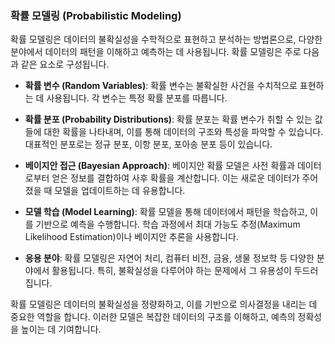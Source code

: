 ### 확률 모델링 (Probabilistic Modeling)

확률 모델링은 데이터의 불확실성을 수학적으로 표현하고 분석하는 방법론으로, 다양한 분야에서 데이터의 패턴을 이해하고 예측하는 데 사용됩니다. 확률 모델링은 주로 다음과 같은 요소로 구성됩니다.

- **확률 변수 (Random Variables)**: 확률 변수는 불확실한 사건을 수치적으로 표현하는 데 사용됩니다. 각 변수는 특정 확률 분포를 따릅니다.

- **확률 분포 (Probability Distributions)**: 확률 분포는 확률 변수가 취할 수 있는 값들에 대한 확률을 나타내며, 이를 통해 데이터의 구조와 특성을 파악할 수 있습니다. 대표적인 분포로는 정규 분포, 이항 분포, 포아송 분포 등이 있습니다.

- **베이지안 접근 (Bayesian Approach)**: 베이지안 확률 모델은 사전 확률과 데이터로부터 얻은 정보를 결합하여 사후 확률을 계산합니다. 이는 새로운 데이터가 주어졌을 때 모델을 업데이트하는 데 유용합니다.

- **모델 학습 (Model Learning)**: 확률 모델을 통해 데이터에서 패턴을 학습하고, 이를 기반으로 예측을 수행합니다. 학습 과정에서 최대 가능도 추정(Maximum Likelihood Estimation)이나 베이지안 추론을 사용합니다.

- **응용 분야**: 확률 모델링은 자연어 처리, 컴퓨터 비전, 금융, 생물 정보학 등 다양한 분야에서 활용됩니다. 특히, 불확실성을 다루어야 하는 문제에서 그 유용성이 두드러집니다.

확률 모델링은 데이터의 불확실성을 정량화하고, 이를 기반으로 의사결정을 내리는 데 중요한 역할을 합니다. 이러한 모델은 복잡한 데이터의 구조를 이해하고, 예측의 정확성을 높이는 데 기여합니다.